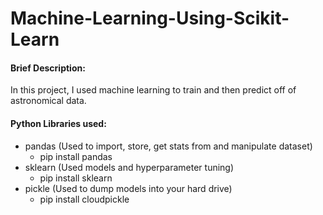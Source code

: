 # Machine-Learning-Using-Scikit-Learn

#### Brief Description:

In this project, I used machine learning to train and then predict off of astronomical data.

#### Python Libraries used:

- pandas (Used to import, store, get stats from and manipulate dataset)
  - pip install pandas
- sklearn (Used models and hyperparameter tuning)
  - pip install sklearn
- pickle (Used to dump models into your hard drive)
  - pip install cloudpickle
